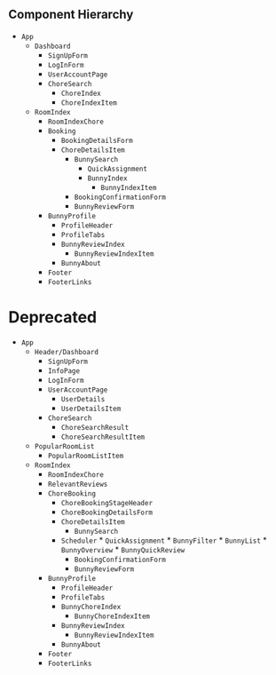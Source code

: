 ## Component Hierarchy

* `App`
	* `Dashboard`
		* `SignUpForm`
		* `LogInForm`
		* `UserAccountPage`
		* `ChoreSearch`
			* `ChoreIndex`
			* `ChoreIndexItem`
  * `RoomIndex`
    * `RoomIndexChore`
	* `Booking`
		* `BookingDetailsForm`
      * `ChoreDetailsItem`
		* `BunnySearch`
			* `QuickAssignment`
			* `BunnyIndex`
				* `BunnyIndexItem`
		* `BookingConfirmationForm`
		* `BunnyReviewForm`
	* `BunnyProfile`
		* `ProfileHeader`
		* `ProfileTabs`
		* `BunnyReviewIndex`
			* `BunnyReviewIndexItem`
		* `BunnyAbout`
	* `Footer`
    * `FooterLinks`


# Deprecated

* `App`
	* `Header/Dashboard`
		* `SignUpForm`
		* `InfoPage`
		* `LogInForm`
		* `UserAccountPage`
			* `UserDetails`
			* `UserDetailsItem`
		* `ChoreSearch`
			* `ChoreSearchResult`
			* `ChoreSearchResultItem`
    * `PopularRoomList`
      * `PopularRoomListItem`
  * `RoomIndex`
    * `RoomIndexChore`
    * `RelevantReviews`
	* `ChoreBooking`
		* `ChoreBookingStageHeader`
		* `ChoreBookingDetailsForm`
      * `ChoreDetailsItem`
		* `BunnySearch`
      * `Scheduler`
			* `QuickAssignment`
			* `BunnyFilter`
			* `BunnyList`
				* `BunnyOverview`
				* `BunnyQuickReview`
		* `BookingConfirmationForm`
		* `BunnyReviewForm`
	* `BunnyProfile`
		* `ProfileHeader`
		* `ProfileTabs`
		* `BunnyChoreIndex`
			* `BunnyChoreIndexItem`
		* `BunnyReviewIndex`
			* `BunnyReviewIndexItem`
		* `BunnyAbout`
	* `Footer`
    * `FooterLinks`
